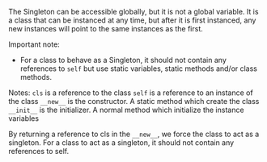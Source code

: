The Singleton can be accessible globally, but it is not a global variable. It is a class that can be instanced at any time, but after it is first instanced, any new instances will point to the same instances as the first.

Important note:
* For a class to behave as a Singleton, it should not contain any references to `self` but use static variables, static methods and/or class methods.

Notes:
`cls` is a reference to the class
`self` is a reference to an instance of the class
`__new__` is the constructor. A static method which create the class
`__init__` is the initializer. A normal method which initialize the instance variables


By returning a reference to cls in the `__new__`, we force the class to act as a singleton. For a class to act as a singleton, it should not contain any references to self.
